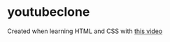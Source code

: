 ﻿# youtubeclone

Created when learning HTML and CSS with [this video](https://www.youtube.com/watch?v=G3e-cpL7ofc&ab_channel=SuperSimpleDev)
